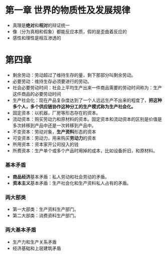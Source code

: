 # 第一章 世界的物质性及发展规律
- 真理是**绝对**和**相对**的辩证统一
- 像（分为真相和假象）都能反应本质，假的是歪曲着反应的
- 感性和理性是相互渗透的

# 第四章
- 剩余劳动：劳动超过了维持生存的量，剩下那部分叫剩余劳动。
- 必要劳动：维持生存必须要进行的劳动。
- 社会必要劳动时间：社会上平均生产出来一件商品需要的劳动时间称为：生产这件商品的必要劳动时间
- 生产社会化：现在产品复杂度达到了一个人远远生产不出来的程度了，**把这种多个人，多个供应链协作这种分工的生产模式称为生产社会化。**
- 固定资本：以机器，厂房等形态存在的资本。
- 流动资本：购买劳动力和原材料的资本。固定资本和流动资本的区别是价值是多次转移到产品中还是一次转移到产品中。
- 不变资本：劳动对象，**生产资料**形态的资本
- 可变资本：劳动力，用来购买**劳动力**的资本
- 所用资本：资本家开公司投入的钱
- 所费资本：生产单个或多个产品时用掉的成本，比如设备折旧，和原材料。
### 基本矛盾
- **商品经济**基本矛盾：私人劳动和社会劳动的矛盾。
- **资本主义**基本矛盾：生产社会化和生产资料私人占有的矛盾。
### 两大部类
- 第一大部类：生产资料生产部门。
- 第二大部类：消费资料生产部门。
### 两大基本矛盾
- 生产力和生产关系矛盾
- 经济基础和上层建筑矛盾